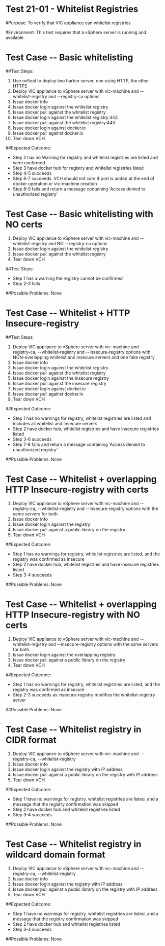 Test 21-01 - Whitelist Registries
=======

#Purpose:
To verify that VIC appliance can whitelist registries

#Environment:
This test requires that a vSphere server is running and available

Test Case -- Basic whitelisting
=========

##Test Steps:
1. Use ovftool to deploy two harbor server, one using HTTP, the other HTTPS
2. Deploy VIC appliance to vSphere server with vic-machine and --whitelist-registry and --registry-ca options
3. Issue docker info
4. Issue docker login against the whitelist registry
5. Issue docker pull against the whitelist registry
6. Issue docker login against the whitelist registry:443
7. Issue docker pull against the whitelist registry:443
8. Issue docker login against docker.io
9. Issue docker pull against docker.io
10. Tear down VCH

##Expected Outcome:
* Step 2 has no Warning for registry and whitelist registries are listed and were confirmed
* Step 3 have docker hub for registry and whitelist registries listed
* Step 4-5 succeeds
* Step 6-7 succeeds.  VCH should not care if port is added at the end of docker operation or vic-machine creation
* Step 8-9 fails and return a message containing 'Access denied to unauthorized registry'


Test Case -- Basic whitelisting with NO certs
=========
1. Deploy VIC appliance to vSphere server with vic-machine and --whitelist-registry and NO --registry-ca options
2. Issue docker login against the whitelist registry
3. Issue docker pull against the whitelist registry
4. Tear down VCH

##Test Steps:
* Step 1 has a warning the registry cannot be confirmed
* Step 2-3 fails

##Possible Problems:
None


Test Case -- Whitelist + HTTP Insecure-registry
=========

##Test Steps:
1. Deploy VIC appliance to vSphere server with vic-machine and --registry-ca, --whitelist-registry and --insecure-registry options with NON-overlapping whitelist and insecure servers and one fake registry
2. Issue docker info
3. Issue docker login against the whitelist registry
4. Issue docker pull against the whitelist registry
5. Issue docker login against the insecure registry
6. Issue docker pull against the insecure registry
7. Issue docker login against docker.io
8. Issue docker pull against docker.io
9. Tear down VCH

##Expected Outcome:
* Step 1 has no warnings for registry, whitelist registries are listed and includes all whitelist and insecure servers
* Step 2 have docker hub, whitelist registries and have insecure registries listed
* Step 3-6 succeeds
* Step 7-8 fails and return a message containing 'Access denied to unauthorized registry'

##Possible Problems:
None


Test Case -- Whitelist + overlapping HTTP Insecure-registry with certs
=========

1. Deploy VIC appliance to vSphere server with vic-machine and --registry-ca, --whitelist-registry and --insecure-registry options with the same servers for both
2. Issue docker info
3. Issue docker login against the registry
4. Issue docker pull against a public library on the registry
5. Tear down VCH

##Expected Outcome:
* Step 1 has no warnings for registry, whitelist registries are listed, and the registry was confirmed as insecure
* Step 2 have docker hub, whitelist registries and have insecure registries listed
* Step 3-4 succeeds

##Possible Problems:
None


Test Case -- Whitelist + overlapping HTTP Insecure-registry with NO certs
=========

1. Deploy VIC appliance to vSphere server with vic-machine and --whitelist-registry and --insecure-registry options with the same servers for both
2. Issue docker login against the overlapping registry
3. Issue docker pull against a public library on the registry
4. Tear down VCH

##Expected Outcome:
* Step 1 has no warnings for registry, whitelist registries are listed, and the registry was confirmed as insecure
* Step 2-3 succeeds as insecure-registry modifies the whitelist-registry server

##Possible Problems:
None


Test Case -- Whitelist registry in CIDR format
=========

1. Deploy VIC appliance to vSphere server with vic-machine and --registry-ca, --whitelist-registry
2. Issue docker info
3. Issue docker login against the registry with IP address
4. Issue docker pull against a public library on the registry with IP address
5. Tear down VCH

##Expected Outcome:
* Step 1 have no warnings for registry, whitelist registries are listed, and a message that the registry confirmation was skipped
* Step 2 have docker hub and whitelist registries listed
* Step 3-4 succeeds

##Possible Problems:
None


Test Case -- Whitelist registry in wildcard domain format
=========

1. Deploy VIC appliance to vSphere server with vic-machine and --registry-ca, --whitelist-registry
2. Issue docker info
3. Issue docker login against the registry with IP address
4. Issue docker pull against a public library on the registry with IP address
5. Tear down VCH

##Expected Outcome:
* Step 1 have no warnings for registry, whitelist registries are listed, and a message that the registry confirmation was skipped
* Step 2 have docker hub and whitelist registries listed
* Step 3-4 succeeds

##Possible Problems:
None
